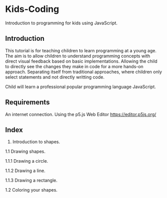 # Kids-Coding
Introduction to programming for kids using JavaScript.

## Introduction
This tutorial is for teaching children to learn programming at a young age. The aim is to allow children to understand programming concepts with direct visual feedback based on basic implementations. Allowing the child to directly see the changes they make in code for a more hands-on approach. Separating itself from traditional approaches, where children only select statements and not directly writting code.

Child will learn a professional popular programming language JavaScript.
 
## Requirements
An internet connection.
Using the p5.js Web Editor https://editor.p5js.org/
 
## Index
1. Introduction to shapes.

 1.1 Drawing shapes.
 
  1.1.1 Drawing a circle.
  
  1.1.2 Drawing a line.

  1.1.3 Drawing a rectangle.
  
 1.2 Coloring your shapes.
